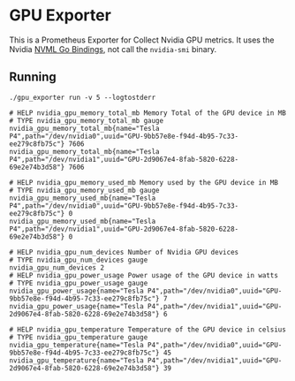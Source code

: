 GPU Exporter
=========================

This is a Prometheus Exporter for Collect Nvidia GPU metrics. It uses the Nvidia [NVML Go Bindings](https://github.com/NVIDIA/gpu-monitoring-tools), not call the `nvidia-smi` binary.


## Running

`./gpu_exporter run -v 5 --logtostderr`

```
# HELP nvidia_gpu_memory_total_mb Memory Total of the GPU device in MB
# TYPE nvidia_gpu_memory_total_mb gauge
nvidia_gpu_memory_total_mb{name="Tesla P4",path="/dev/nvidia0",uuid="GPU-9bb57e8e-f94d-4b95-7c33-ee279c8fb75c"} 7606
nvidia_gpu_memory_total_mb{name="Tesla P4",path="/dev/nvidia1",uuid="GPU-2d9067e4-8fab-5820-6228-69e2e74b3d58"} 7606

# HELP nvidia_gpu_memory_used_mb Memory used by the GPU device in MB
# TYPE nvidia_gpu_memory_used_mb gauge
nvidia_gpu_memory_used_mb{name="Tesla P4",path="/dev/nvidia0",uuid="GPU-9bb57e8e-f94d-4b95-7c33-ee279c8fb75c"} 0
nvidia_gpu_memory_used_mb{name="Tesla P4",path="/dev/nvidia1",uuid="GPU-2d9067e4-8fab-5820-6228-69e2e74b3d58"} 0

# HELP nvidia_gpu_num_devices Number of Nvidia GPU devices
# TYPE nvidia_gpu_num_devices gauge
nvidia_gpu_num_devices 2
# HELP nvidia_gpu_power_usage Power usage of the GPU device in watts
# TYPE nvidia_gpu_power_usage gauge
nvidia_gpu_power_usage{name="Tesla P4",path="/dev/nvidia0",uuid="GPU-9bb57e8e-f94d-4b95-7c33-ee279c8fb75c"} 7
nvidia_gpu_power_usage{name="Tesla P4",path="/dev/nvidia1",uuid="GPU-2d9067e4-8fab-5820-6228-69e2e74b3d58"} 6

# HELP nvidia_gpu_temperature Temperature of the GPU device in celsius
# TYPE nvidia_gpu_temperature gauge
nvidia_gpu_temperature{name="Tesla P4",path="/dev/nvidia0",uuid="GPU-9bb57e8e-f94d-4b95-7c33-ee279c8fb75c"} 45
nvidia_gpu_temperature{name="Tesla P4",path="/dev/nvidia1",uuid="GPU-2d9067e4-8fab-5820-6228-69e2e74b3d58"} 39
```